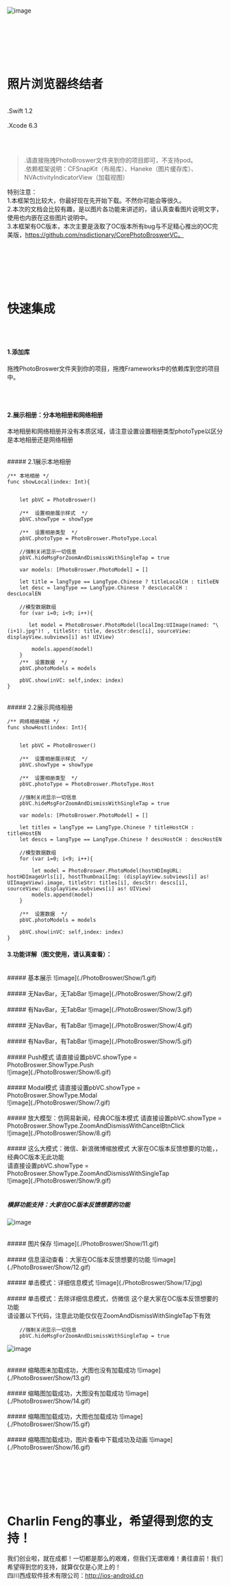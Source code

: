 ![image](./PhotoBroswer/title.jpg)


<br/><br/><br/>
照片浏览器终结者
===============
<br/>
.Swift 1.2<br/><br/>
.Xcode 6.3

<br/><br/>
>.请直接拖拽PhotoBroswer文件夹到你的项目即可，不支持pod。<br/>
>.依赖框架说明：CFSnapKit（布局库）、Haneke（图片缓存库）、NVActivityIndicatorView（加载视图）

特别注意：<br/>
1.本框架包比较大，你最好现在先开始下载。不然你可能会等很久。<br/>
2.本次的文档会比较有趣，是以图片各功能来讲述的，请认真查看图片说明文字，使用也内嵌在这些图片说明中。<br/>
3.本框架有OC版本，本次主要是汲取了OC版本所有bug与不足精心推出的OC完美版，https://github.com/nsdictionary/CorePhotoBroswerVC。<br/>



<br/><br/><br/>
快速集成
===============

<br/><br/>
#### 1.添加库
拖拽PhotoBroswer文件夹到你的项目，拖拽Frameworks中的依赖库到您的项目中。

<br/><br/>
#### 2.展示相册：分本地相册和网络相册
本地相册和网络相册并没有本质区域，请注意设置设置相册类型photoType以区分是本地相册还是网络相册


<br/>
##### 2.1展示本地相册

    /** 本地相册 */
    func showLocal(index: Int){
        
        
        let pbVC = PhotoBroswer()
        
        /**  设置相册展示样式  */
        pbVC.showType = showType
        
        /**  设置相册类型  */
        pbVC.photoType = PhotoBroswer.PhotoType.Local
        
        //强制关闭显示一切信息
        pbVC.hideMsgForZoomAndDismissWithSingleTap = true
        
        var models: [PhotoBroswer.PhotoModel] = []
        
        let title = langType == LangType.Chinese ? titleLocalCH : titleEN
        let desc = langType == LangType.Chinese ? descLocalCH : descLocalEN
        
        //模型数据数组
        for (var i=0; i<9; i++){
        
           let model = PhotoBroswer.PhotoModel(localImg:UIImage(named: "\(i+1).jpg")! , titleStr: title, descStr:desc[i], sourceView: displayView.subviews[i] as! UIView)
            
            models.append(model)
        }
        /**  设置数据  */
        pbVC.photoModels = models
        
        pbVC.show(inVC: self,index: index)
    }


<br/>
##### 2.2展示网络相册

    /** 网络相册相册 */
    func showHost(index: Int){
        
        
        let pbVC = PhotoBroswer()
        
        /**  设置相册展示样式  */
        pbVC.showType = showType
        
        /**  设置相册类型  */
        pbVC.photoType = PhotoBroswer.PhotoType.Host
        
        //强制关闭显示一切信息
        pbVC.hideMsgForZoomAndDismissWithSingleTap = true
        
        var models: [PhotoBroswer.PhotoModel] = []
        
        let titles = langType == LangType.Chinese ? titleHostCH : titleHostEN
        let descs = langType == LangType.Chinese ? descHostCH : descHostEN
        
        //模型数据数组
        for (var i=0; i<9; i++){
            
            let model = PhotoBroswer.PhotoModel(hostHDImgURL: hostHDImageUrls[i], hostThumbnailImg: (displayView.subviews[i] as! UIImageView).image, titleStr: titles[i], descStr: descs[i], sourceView: displayView.subviews[i] as! UIView)
            models.append(model)
        }
        
        /**  设置数据  */
        pbVC.photoModels = models
        
        pbVC.show(inVC: self,index: index)
    }

#### 3.功能详解（图文使用，请认真查看）：

<br/>
##### 基本展示 
![image](./PhotoBroswer/Show/1.gif)<br/>

<br/>
##### 无NavBar，无TabBar 
![image](./PhotoBroswer/Show/2.gif)<br/>

<br/>
##### 有NavBar，无TabBar
![image](./PhotoBroswer/Show/3.gif)<br/>

<br/>
##### 无NavBar，有TabBar
![image](./PhotoBroswer/Show/4.gif)<br/>

<br/>
##### 有NavBar，有TabBar
![image](./PhotoBroswer/Show/5.gif)<br/>

<br/>
##### Push模式
请直接设置pbVC.showType = PhotoBroswer.ShowType.Push <br/>
![image](./PhotoBroswer/Show/6.gif)<br/>

<br/>
##### Modal模式
请直接设置pbVC.showType = PhotoBroswer.ShowType.Modal <br/>
![image](./PhotoBroswer/Show/7.gif)<br/>

<br/>
##### 放大模型：仿网易新闻，经典OC版本模式
请直接设置pbVC.showType = PhotoBroswer.ShowType.ZoomAndDismissWithCancelBtnClick <br/>
![image](./PhotoBroswer/Show/8.gif)<br/>

<br/>
##### 这么大模式：微信、新浪微博缩放模式
大家在OC版本反馈想要的功能，，经典OC版本无此功能<br/>
请直接设置pbVC.showType = PhotoBroswer.ShowType.ZoomAndDismissWithSingleTap <br/>
![image](./PhotoBroswer/Show/9.gif)<br/>
<br/>

##### 横屏功能支持：大家在OC版本反馈想要的功能
![image](./PhotoBroswer/Show/10.gif)<br/>

<br/>
##### 图片保存
![image](./PhotoBroswer/Show/11.gif)<br/>

<br/>
##### 信息滚动查看：大家在OC版本反馈想要的功能
![image](./PhotoBroswer/Show/12.gif)<br/>


<br/>
##### 单击模式：详细信息模式
![image](./PhotoBroswer/Show/17.jpg)<br/>

<br/>
##### 单击模式：去除详细信息模式，仿微信
这个是大家在OC版本反馈想要的功能<br/>
请设置以下代码，注意此功能仅仅在ZoomAndDismissWithSingleTap下有效

        //强制关闭显示一切信息
        pbVC.hideMsgForZoomAndDismissWithSingleTap = true

![image](./PhotoBroswer/Show/18.gif)<br/>

<br/>
##### 缩略图未加载成功，大图也没有加载成功
![image](./PhotoBroswer/Show/13.gif)<br/>

<br/>
##### 缩略图加载成功，大图没有加载成功
![image](./PhotoBroswer/Show/14.gif)<br/>

<br/>
##### 缩略图加载成功，大图也加载成功
![image](./PhotoBroswer/Show/15.gif)<br/>

<br/>
##### 缩略图加载成功，图片查看中下载成功及动画
![image](./PhotoBroswer/Show/16.gif)<br/>





<br/><br/><br/>
Charlin Feng的事业，希望得到您的支持！
===============
我们创业啦，就在成都！一切都是那么的艰难，但我们无谓艰难！勇往直前！我们希望得到您的支持，就算仅仅是心灵上的！<br/>
四川西成软件技术有限公司：http://ios-android.cn<br/>

<br/><br/>




